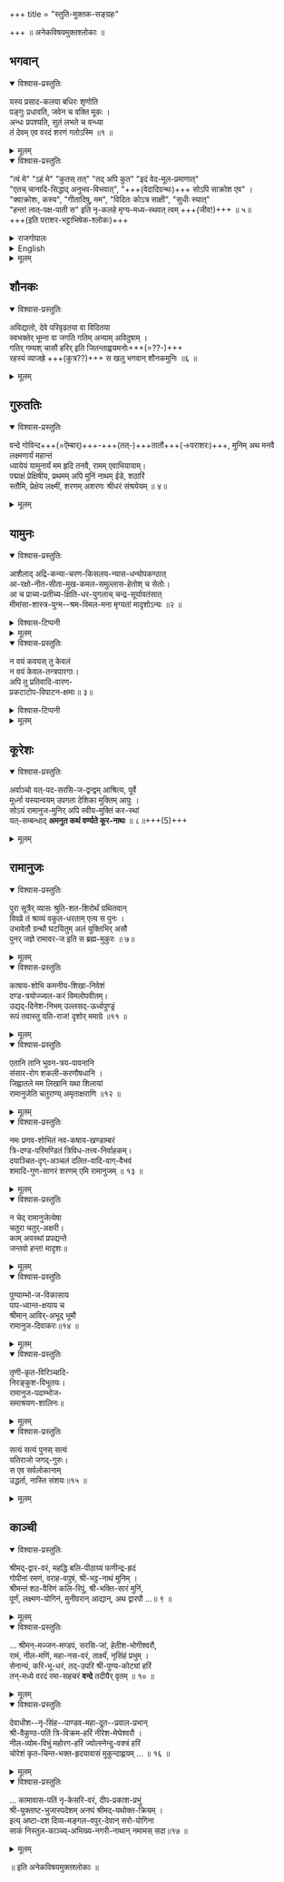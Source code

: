 +++
title = "स्तुति-मुक्तक-सङ्ग्रहः"

+++
॥ अनेकविषयमुक्तश्लोकाः ॥  

## भगवान्

<details open><summary>विश्वास-प्रस्तुतिः</summary>

यस्य प्रसाद-कलया बधिरः शृणोति  
पङ्गुः प्रधावति, जवेन च वक्ति मूकः ।  
अन्धः प्रपश्यति, सुतं लभते च वन्ध्या  
तं देवम् एव वरदं शरणं गतोऽस्मि ॥१ ॥
</details>

<details><summary>मूलम्</summary>

यस्य प्रसादकलया बधिरः शृणोति  
पङ्गुः प्रधावति जवेन च वक्ति मूकः ।  
अन्धः प्रपश्यति सुतं लभते च वन्ध्या  
तं देवमेव वरदं शरणं गतोऽस्मि ॥१ ॥
</details>

<details open><summary>विश्वास-प्रस्तुतिः</summary>

"त्वं मे" "ऽहं मे" "कुतस् तत्" "तद् अपि कुत" "इदं वेद-मूल-प्रमाणात्"  
"एतच् चानादि-सिद्धाद् अनुभव-विभवात्", "+++(वेदादिग्रन्थः)+++ सोऽपि साक्रोश एव" ।  
"क्वाक्रोशः, कस्य", "गीतादिषु, मम", "विदितः कोऽत्र साक्षी", "सुधीः स्यात्"  
"हन्त! त्वत्-पक्ष-पाती स" इति नृ-कलहे मृग्य-मध्य-स्थवत् त्वम् +++(जीव!)+++ ॥ ५॥  
+++(इति पराशर-भट्टाभिषेक-श्लोकः)+++
</details>

<details><summary>राजगोपालः</summary>

"Bhagavān: You are mine.  
The Jīva   : I exist (only) for myself.  
Bhagavān: Where is it stated ?  
The Jīva: Where is the opposite stated ?  
Bhagavān: In the original pramāṇa : the Veda.  
The Jīva  : The opposite view is based on the strength of my own enjoyment of myself from beginning less time.  
Bhagavān: But protests have been recorded then and there.  
The Jīva   : Where is it objected to ? and by whom?'  
Bhagavān: The protest or objection was made in such works as the Gita and it was made by me.  
The Jīva  : Is there any witness ?  
Bhagavān: The wise man.  
The Jīva   : But he is an interested witness.  
Thus in this dispute between Bhagavān and the Jīva  , the need arises for an arbitrator."
</details>



<details><summary>English</summary>

The above verse is the imagination of Sri Parashara Bhattar known as Tirumanjanam sloka. It is in the form of a conversation between the jeevaatma and paramaatma.

Paramatma – tvam me  –  I am your master. I own you.  
Jeevatma – aham me – I am my own master  
Paramatma – kuthastath – How do you claim that?  
Jeevatma – tadhapi kutha – How do you claim that then?  
Paramatma – idham veda moola pramaNaath  – This is has been established in the Vedas  
Jeevatma – yethacchaanaadhisiddhaath   anubhavavibhavaath – I speak from my own experience from the begin of time  
Paramatma – tarhi saakrosha yeva – But it is discarded as not true  
Jeevatma – kvaakroshaha kasya – by whom and when?  
Paramatma – Githaadheeshu mama vidhithaha – In Bhagavad Gita, I myself have said that
Jeevatma – ko athra saakshee – Who is the witness for that?
Paramatma – sudhee syaath – The wise men
Jeevatma – hantha tvath pakshapaathee – They are all on your side. They are partial to you.

sa ithi nrukalahE mrugyamadhyasThavath tvam – Thus, the debate between the Jeevatma and Paramatma continued.

So, when Parasara Bhattar sees the Lord’s idol wrapped with wet clothes during abhishekam, he imagines that the Lord is trying to convince his superiority by wearing wet clothes and swearing. But the ignorant jeevatma is still not ready to accept!
</details>


<details><summary>मूलम्</summary>

त्वं मेऽहं मे कुतस्तत् तदपि कुत इदं वेदमूलप्रमाणात्  
एतच्चानादिसिद्धादनुभवविभवात् सोऽपि साक्रोश एव ।  
क्वाक्रोशः कस्य गीतादिषु मम विदितः कोऽत्र साक्षी सुधीः स्यात्  
हन्त! त्वत्पक्षपाती स इति नृकलहे मृग्यमध्यस्थवत्त्वम् ॥ ५॥
</details>

## शौनकः
<details open><summary>विश्वास-प्रस्तुतिः</summary>

अविद्यातो, देवे परिवृढतया वा विदितया  
स्वभक्तेर् भूम्ना वा जगति गतिम् अन्याम् अविदुषाम् ।  
गतिर् गम्यश् चासौ हरिर् इति जितन्ताह्वयमनोः+++(=??-)+++  
रहस्यं व्याजह्रे +++(कुत्र??)+++ स खलु भगवान् शौनकमुनिः ॥६ ॥
</details>

<details><summary>मूलम्</summary>

अविद्यातो देवे परिवृढतया वा विदितया  
स्वभक्तेर्भूम्ना वा जगति गतिमन्यामविदुषाम् ।  
गतिर्गम्यश्चासौ हरिरिति जितन्ताह्वयमनोः  
रहस्यं व्याजह्रे स खलु भगवान् शौनकमुनिः ॥
</details>

## गुरुततिः
<details open><summary>विश्वास-प्रस्तुतिः</summary>

वन्दे गोविन्द+++(=ऎम्बार्)+++-+++(तत्-)+++तातौ+++(→पराशरः)+++, मुनिम् अथ मनवै लक्ष्मणार्यं महान्तं  
ध्यायेयं यामुनार्यं मम हृदि तनवै, रामम् एवाभियायाम्।  
पद्माक्षं प्रेक्षिषीय, प्रथमम् अपि मुनिं नाथम् ईडे, शठारिं  
स्तौमि, प्रेक्षेय लक्ष्मीं, शरणम् अशरणः श्रीधरं संश्रयेयम् ॥ ४॥
</details>

<details><summary>मूलम्</summary>

वन्दे गोविन्दतातौ मुनिमथ मनवै लक्ष्मणार्यं महान्तं  
ध्यायेयं यामुनार्यं मम हृदि तनवैराममेवाभियायाम्।  
पद्माक्षं प्रेक्षिषीय प्रथममपि मुनि नाथमीडे शठारि  
स्तौमि प्रेक्षेय लक्ष्मीं शरणमशरणः श्रीधरं संश्रयेयम् ॥ ४॥
</details>

## यामुनः
<details open><summary>विश्वास-प्रस्तुतिः</summary>

आशैलाद् अद्रि-कन्या-चरण-किसलय-न्यास-धन्योपकण्ठात्  
आ-रक्षो-नीत-सीता-मुख-कमल-समुल्लास-हेतोश् च सेतोः।  
आ च प्राच्य-प्रतीच्य-क्षिति-धर-युगलाच् चन्द्र-सूर्यावतंसात्  
मीमांसा-शास्त्र-युग्म--श्रम-विमल-मना मृग्यतां मादृशोऽन्यः ॥२ ॥
</details>

<details><summary>विश्वास-टिप्पनी</summary>

यामुनप्रौढोक्ती राजसभायां वादारम्भ इति श्रूयते। 
</details>


<details><summary>मूलम्</summary>

आशैलादद्रिकन्याचरणकिसलयन्यासधन्योपकण्ठात्  
आरक्षोनीतसीतामुखकमलसमुल्लासहेतोश्च सेतोः।  
आचप्राच्यप्रतीच्यक्षितिधरयुगलाच्चन्द्रसूर्यावतंसात् /...युगलादर्कसोमावतंसात् ..  
मीमांसाशास्त्रयुग्मश्रमविमलमना मृग्यतां मादृशोऽन्यः ॥२ ॥
</details>


<details open><summary>विश्वास-प्रस्तुतिः</summary>

न वयं कवयस् तु केवलं  
न वयं केवल-तन्त्रपारगाः।  
अपि तु प्रतिवादि-वारण-  
प्रकटाटोप-विपाटन-क्षमाः॥ ३॥
</details>

<details><summary>विश्वास-टिप्पनी</summary>

यामुनप्रौढोक्ती राजसभायां वादारम्भ इति श्रूयते।
</details>

<details><summary>मूलम्</summary>

न वयं कवयस्तु केवलं  
न वयं केवलतन्त्रपारगाः।  
अपि तु प्रतिवादिवारण  
प्रकटाटोपविपाटनक्षमाः॥ ३॥
</details>




## कूरेशः
<details open><summary>विश्वास-प्रस्तुतिः</summary>

अर्वाञ्चो यत्-पद-सरसि-ज-द्वन्द्वम् आश्रित्य, पूर्वे  
मूर्ध्ना यस्यान्वयम् उपगता देशिका मुक्तिम् आपुः ।  
सोऽयं रामानुज-मुनिर् अपि स्वीय-मुक्तिं कर-स्थां  
यत्-सम्बन्धाद् **अमनुत कथं वर्ण्यते कूर-नाथः** ॥ ८॥+++(5)+++
</details>

<details><summary>मूलम्</summary>

अर्वाञ्चो यत्पदसरसिजद्वन्द्वमाश्रित्य पूर्वे  
मूर्ध्ना यस्यान्वयमुपगता देशिका मुक्तिमापुः ।  
सोऽयं रामानुजमुनिरपि स्वीयमुक्तिं करस्थां  
यत्सम्बन्धादमनुत कथं वर्ण्यते कूरनाथः ॥ ८॥
</details>

## रामानुजः

<details open><summary>विश्वास-प्रस्तुतिः</summary>

पुरा सूत्रैर् व्यासः श्रुति-शत-शिरोर्थं ग्रथितवान्  
विवव्रे तं श्राव्यं वकुल-धरताम् एत्य स पुनः ।  
उभावेतौ ग्रन्थौ घटयितुम् अलं युक्तिभिर् असौ  
पुनर् जज्ञे रामावर-ज इति स ब्रह्म-मुकुरः ॥ ७॥
</details>


<details><summary>मूलम्</summary>

पुरा सूत्रैर्व्यासः श्रुतिशतशिरोर्थं ग्रथितवान्  
विवव्रे तं श्राव्यं वकुलधरतामेत्य स पुनः ।  
उभावेतौ ग्रन्थौ घटयितुमलं युक्तिभिरसौ  
पुनर्जज्ञे रामावरज इति स ब्रह्ममुकुरः ॥ ७॥
</details>


<details open><summary>विश्वास-प्रस्तुतिः</summary>

काषाय-शोभि कमनीय-शिखा-निवेशं  
दण्ड-त्रयोज्ज्वल-करं विमलोपवीतम्।  
उद्यद्-दिनेश-निभम् उल्लसद्-ऊर्ध्वपुण्ड्रं  
रूपं तवास्तु यति-राज! दृशोर् ममाग्रे ॥११ ॥
</details>

<details><summary>मूलम्</summary>

काषायशोभि कमनीयशिखानिवेशं  
दण्डत्रयोज्ज्वलकरं विमलोपवीतम्।  
उद्यद्दिनेशनिभमुल्लसदूर्ध्वपुण्ड्रं  
रूपं तवास्तु यतिराज! दृशोर्ममाग्रे ॥११ ॥
</details>


<details open><summary>विश्वास-प्रस्तुतिः</summary>

एतानि तानि भुवन-त्रय-पावनानि  
संसार-रोग शकली-करणौषधानि ।  
जिह्वातले मम लिखानि यथा शिलायां  
रामानुजेति चतुराण्य् अमृताक्षराणि ॥१२ ॥
</details>

<details><summary>मूलम्</summary>

एतानि तानि भुवनत्रयपावनानि  
संसाररोग शकलीकरणौषधानि ।  
जिह्वातले मम लिखानि यथा शिलायां  
रामानुजेति चतुराण्यमृताक्षराणि ॥१२ ॥
</details>


<details open><summary>विश्वास-प्रस्तुतिः</summary>

नमः प्रणव-शोभितं नव-कषाय-खण्डाम्बरं  
त्रि-दण्ड-परिमण्डितं त्रिविध-तत्त्व-निर्वाहकम्।  
दयाञ्चित-दृग्-अञ्चलं दलित-वादि-वाग्-वैभवं  
शमादि-गुण-सागरं शरणम् एमि रामानुजम् ॥ १३ ॥
</details>

<details><summary>मूलम्</summary>

नमः प्रणवशोभितं नवकषायखण्डाम्बरं  
त्रिदण्डपरिमण्डितं त्रिविधतत्त्वनिर्वाहकम्।  
दयाञ्चितदृगञ्चलं दलितवादिवाग्वैभवं  
शमादिगुणसागरं शरणमेमि रामानुजम् ॥ १३ ॥
</details>


<details open><summary>विश्वास-प्रस्तुतिः</summary>

न चेद् रामानुजेत्येषा  
चतुरा चतुर्-अक्षरी।  
काम् अवस्थां प्रपद्यन्ते  
जन्तवो हन्त! मादृशः॥  
</details>

<details><summary>मूलम्</summary>

न चेद् रामानुजेत्येषा चतुरा चतुरक्षरी।  
कामवस्थां प्रपद्यन्ते जन्तवो हन्त! मादृशः॥  
</details>


<details open><summary>विश्वास-प्रस्तुतिः</summary>

पुण्याम्भो-ज-विकासाय  
पाप-ध्वान्त-क्षयाय च  
श्रीमान् आविर्-अभूद् भूमौ  
रामानुज-दिवाकरः॥१४ ॥
</details>

<details><summary>मूलम्</summary>

पुण्याम्भोजविकासाय पापध्वान्तक्षयाय च  
श्रीमानाविरभूद्भूमौ रामानुजदिवाकरः॥१४ ॥
</details>


<details open><summary>विश्वास-प्रस्तुतिः</summary>

तृणी-कृत-विरिञ्चादि-  
निरङ्कुश-विभूतयः।  
रामानुज-पदाम्भोज-  
समाश्रयण-शालिनः॥
</details>

<details><summary>मूलम्</summary>

तृणीकृतविरिञ्चादिनिरङ्कुशविभूतयः।  
रामानुजपदाम्भोजसमाश्रयणशालिनः॥  
</details>


<details open><summary>विश्वास-प्रस्तुतिः</summary>

सत्यं सत्यं पुनस् सत्यं  
यतिराजो जगद्-गुरुः।  
स एव सर्वलोकानाम्  
उद्धर्ता, नास्ति संशयः॥१५ ॥
</details>

<details><summary>मूलम्</summary>

सत्यं सत्यं पुनस्सत्यं यतिराजो जगद्गुरुः।  
स एव सर्वलोकानामुद्धर्ता नास्ति संशयः॥१५ ॥
</details>


## काञ्ची
<details open><summary>विश्वास-प्रस्तुतिः</summary>

श्रीमद्-द्वार-वरं, महद्धि बलि-पीठाग्र्यं फणीन्द्र-ह्रदं  
गोपीनां रमणं, वराह-वपुषं, श्री-भट्ट-नाथं मुनिम् ।  
श्रीमन्तं शठ-वैरिणं कलि-रिपुं, श्री-भक्ति-सारं मुनिं,  
पूर्णं, लक्ष्मण-योगिनं, मुनीवरान् आद्यान्, अथ द्वारपौ …॥ ९ ॥
</details>

<details><summary>मूलम्</summary>

श्रीमद्द्वारवरं महद्धि बलिपीठाग्र्यं फणीन्द्रह्रदं  
गोपीनां रमणं वराहवपुषं श्रीभट्टनाथं मुनिम् ।  
श्रीमन्तं शठवैरिणं कलिरिपुं श्रीभक्तिसारं मुनिं  
पूर्णं लक्ष्मणयोगिनं मुनीवरानाद्यानथ द्वारपौ ॥ ९ ॥
</details>


<details open><summary>विश्वास-प्रस्तुतिः</summary>

… श्रीमन्-मज्जन-मण्डपं, सरसि-जां, हेतीश-भोगीश्वरौ,  
रामं, नील-मणिं, महा-नस-वरं, तार्क्ष्यं, नृसिंहं प्रभुम् ।  
सेनान्यं, करि-भू-धरं, तद्-उपरि श्री-पुण्य-कोट्यां हरिं  
तन्-मध्ये वरदं रमा-सहचरं **वन्दे** तदीयैर् वृतम् ॥ १० ॥
</details>

<details><summary>मूलम्</summary>

श्रीमन्मज्जनमण्डपं सरसिजां हेतीशभोगीश्वरौ  
रामं नीलमणिं महानसवरं तार्क्ष्यं नृसिंहं प्रभुम् ।  
सेनान्यं करिभूधरं तदुपरि श्रीपुण्यकोट्यां हरिं  
तन्मध्ये वरदं रमासहचरं वन्दे तदीयैर्वृतम् ॥ १० ॥
</details>


<details open><summary>विश्वास-प्रस्तुतिः</summary>

देवाधीश--नृ-सिंह--पाण्डव-महा-दूत--प्रवाल-प्रभान्  
श्री-वैकुण्ठ-पतिं त्रि-विक्रम-हरिं नीरेश-मेघेश्वरौ ।  
नील-व्योम-विभुं महोरग-हरिं ज्योत्स्नेन्दु-वक्त्रं हरिं  
चोरेशं कृत-चिन्त-भक्त-हृदयावासं मुकुन्दाह्वयम् … ॥ १६ ॥
</details>

<details><summary>मूलम्</summary>

देवाधीशनृसिंहपाण्डवमहादूतप्रवालप्रभान्  
श्रीवैकुण्ठपतिं त्रिविक्रमहरिं नीरेशमेघेश्वरौ ।  
नीलव्योमविभुं महोरगहरिं ज्योत्स्नेन्दुवक्त्रं हरिं  
चोरेशं कृतचिन्तभक्तहृदयावासं मुकुन्दाह्वयम् ॥ १६ ॥
</details>


<details open><summary>विश्वास-प्रस्तुतिः</summary>

… कामावास-पतिं नृ-केसरि-वरं, दीप-प्रकाश-प्रभुं  
श्री-युक्ताष्ट-भुजास्पदेशम् अनघं श्रीमद्-यथोक्त-क्रियम् ।  
इत्य् अष्टा-दश दिव्य-मङ्गल-वपुर्-देवान् सरो-योगिना  
साकं निस्तुल-काञ्च्य्-अभिख्य-नगरी-नाथान् नमामस् सदा॥१७ ॥
</details>

<details><summary>मूलम्</summary>

कामावासपतिं नृकेसरिवरं दीपप्रकाशप्रभुं  
श्रीयुक्ताष्टभुजास्पदेशमनघं श्रीमद्यथोक्तक्रियम् ।  
इत्यष्टादशदिव्यमङ्गलवपुर्देवान् सरोयोगिना  
साकं निस्तुलकाञ्च्यभिख्यनगरीनाथान् नमामस्सदा॥१७ ॥
</details>

॥ इति अनेकविषयमुक्तश्लोकाः ॥